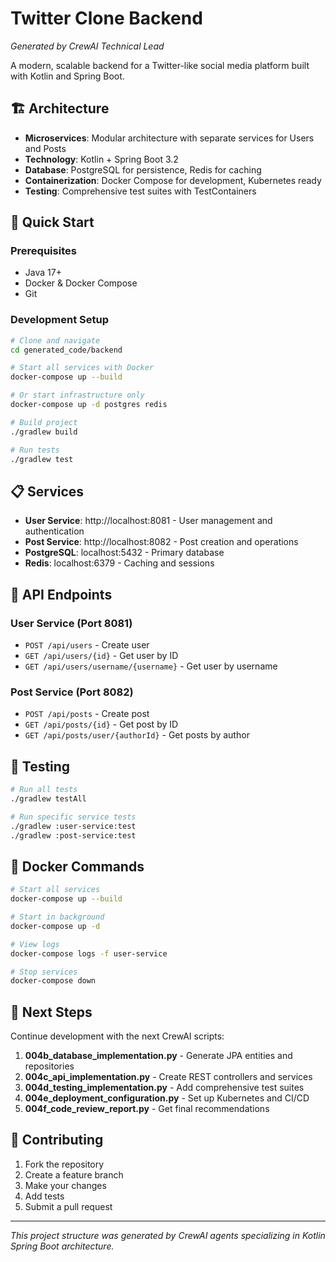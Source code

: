 # Twitter Clone Backend

*Generated by CrewAI Technical Lead*

A modern, scalable backend for a Twitter-like social media platform built with Kotlin and Spring Boot.

## 🏗️ Architecture

- **Microservices**: Modular architecture with separate services for Users and Posts
- **Technology**: Kotlin + Spring Boot 3.2
- **Database**: PostgreSQL for persistence, Redis for caching
- **Containerization**: Docker Compose for development, Kubernetes ready
- **Testing**: Comprehensive test suites with TestContainers

## 🚀 Quick Start

### Prerequisites
- Java 17+
- Docker & Docker Compose
- Git

### Development Setup

```bash
# Clone and navigate
cd generated_code/backend

# Start all services with Docker
docker-compose up --build

# Or start infrastructure only
docker-compose up -d postgres redis

# Build project
./gradlew build

# Run tests
./gradlew test
```

## 📋 Services

- **User Service**: http://localhost:8081 - User management and authentication
- **Post Service**: http://localhost:8082 - Post creation and operations
- **PostgreSQL**: localhost:5432 - Primary database
- **Redis**: localhost:6379 - Caching and sessions

## 🔗 API Endpoints

### User Service (Port 8081)
- `POST /api/users` - Create user
- `GET /api/users/{id}` - Get user by ID
- `GET /api/users/username/{username}` - Get user by username

### Post Service (Port 8082)
- `POST /api/posts` - Create post
- `GET /api/posts/{id}` - Get post by ID
- `GET /api/posts/user/{authorId}` - Get posts by author

## 🧪 Testing

```bash
# Run all tests
./gradlew testAll

# Run specific service tests
./gradlew :user-service:test
./gradlew :post-service:test
```

## 🐳 Docker Commands

```bash
# Start all services
docker-compose up --build

# Start in background
docker-compose up -d

# View logs
docker-compose logs -f user-service

# Stop services
docker-compose down
```

## 🎯 Next Steps

Continue development with the next CrewAI scripts:

1. **004b_database_implementation.py** - Generate JPA entities and repositories
2. **004c_api_implementation.py** - Create REST controllers and services
3. **004d_testing_implementation.py** - Add comprehensive test suites
4. **004e_deployment_configuration.py** - Set up Kubernetes and CI/CD
5. **004f_code_review_report.py** - Get final recommendations

## 🤝 Contributing

1. Fork the repository
2. Create a feature branch
3. Make your changes
4. Add tests
5. Submit a pull request

---

*This project structure was generated by CrewAI agents specializing in Kotlin Spring Boot architecture.*
